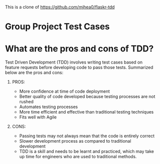 This is a clone of https://github.com/mjhea0/flaskr-tdd </br>

# Group Project Test Cases </br>

# What are the pros and cons of TDD? </br>
Test Driven Development (TDD) involves writing test cases based on feature requests before developing code to pass those tests. Summarized below are the pros and cons:
  1) PROS:
     * More confidence at time of code deployment 
     * Better quality of code developed because testing processes are not rushed
     * Automates testing processes
     * More time efficient and effective than traditional testing techniques
     * Fits well with Agile
       
  2) CONS:
     * Passing tests may not always mean that the code is entirely correct
     * Slower development process as compared to traditional development
     * TDD is a skill and needs to be learnt and practiced, which may take up time for engineers who are used to traditional methods. 

